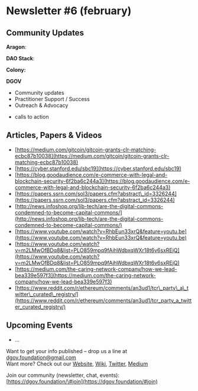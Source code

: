 # Newsletter \#6 \(february\)

## Community Updates  

**Aragon**: 

**DAO Stack**: 

**Colony:**

**DGOV**

* Community updates
* Practitioner Support / Success
* Outreach & Advocacy

+ calls to action

## Articles, Papers & Videos  <a id="DgovCompilation#3October2018-Articles,Papers&amp;Videos"></a>

* [https://medium.com/gitcoin/gitcoin-grants-clr-matching-ecbc87b10038](https://medium.com/gitcoin/gitcoin-grants-clr-matching-ecbc87b10038)
* [https://cyber.stanford.edu/sbc19](https://cyber.stanford.edu/sbc19)
* [https://blog.goodaudience.com/e-commerce-with-legal-and-blockchain-security-6f2ba6c244a3](https://blog.goodaudience.com/e-commerce-with-legal-and-blockchain-security-6f2ba6c244a3)
* [https://papers.ssrn.com/sol3/papers.cfm?abstract\_id=3326244](https://papers.ssrn.com/sol3/papers.cfm?abstract_id=3326244)
* [http://news.infoshop.org/lib-tech/are-the-digital-commons-condemned-to-become-capital-commons/](http://news.infoshop.org/lib-tech/are-the-digital-commons-condemned-to-become-capital-commons/)
* [https://www.youtube.com/watch?v=RhbEun33xrQ&feature=youtu.be](https://www.youtube.com/watch?v=RhbEun33xrQ&feature=youtu.be)
* [https://www.youtube.com/watch?v=m2LMwOfBDq8&list=PLO859mpq9fAihWdbxqWXr18t6v6sxREjQ](https://www.youtube.com/watch?v=m2LMwOfBDq8&list=PLO859mpq9fAihWdbxqWXr18t6v6sxREjQ)
* [https://medium.com/the-caring-network-company/how-we-lead-bea339e597f3](https://medium.com/the-caring-network-company/how-we-lead-bea339e597f3)
* [https://www.reddit.com/r/ethereum/comments/an3ud1/tcr\_party\_a\_twitter\_curated\_registry/](https://www.reddit.com/r/ethereum/comments/an3ud1/tcr_party_a_twitter_curated_registry/)

## Upcoming Events  <a id="DgovCompilation#3October2018-Events"></a>

* ...

Want to get your info published – drop us a line at [dgov.foundation@gmail.com](mailto:dgov.foundation@gmail.com)  
Want more? Check out our [Website](http://dgov.foundation/), [Wiki](http://wiki.dgov.foundation), [Twitter](https://twitter.com/dgovearth), [Medium](https://medium.com/dgov)

Join our community \(newsletter, chat, events\): [https://dgov.foundation/\#join](https://dgov.foundation/#join)

